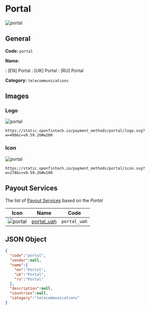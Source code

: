 
# Portal 
![portal](https://static.openfintech.io/payment_methods/portal/logo.svg?w=400&c=v0.59.26#w200)  

## General 
**Code:** `portal` 
 
**Name:** 
 
:	[EN] Portal 
:	[UK] Portal 
:	[RU] Portal 
 
**Category:** `telecommunications` 
 

## Images 

### Logo 
![portal](https://static.openfintech.io/payment_methods/portal/logo.svg?w=400&c=v0.59.26#w200)  

```
https://static.openfintech.io/payment_methods/portal/logo.svg?w=400&c=v0.59.26#w200
```  

### Icon 
![portal](https://static.openfintech.io/payment_methods/portal/icon.svg?w=278&c=v0.59.26#w100)  

```
https://static.openfintech.io/payment_methods/portal/icon.svg?w=278&c=v0.59.26#w100
```  

## Payout Services 
 
The list of [Payout Services](/payout-services/) based on the _Portal_ 

|Icon|Name|Code| 
|:---:|:---:|:---:| 
|![portal](https://static.openfintech.io/payout_methods/portal/icon.svg?w=278&c=v0.59.26#w40) |[portal_uah](/payout-services/portal_uah/)|`portal_uah`| 
 

## JSON Object 

```json
{
  "code":"portal",
  "vendor":null,
  "name":{
    "en":"Portal",
    "uk":"Portal",
    "ru":"Portal"
  },
  "description":null,
  "countries":null,
  "category":"telecommunications"
}
```  
